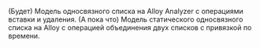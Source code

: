 (Будет) Модель односвязного списка на Alloy Analyzer c операциями вставки и удаления.
(А пока что) Модель статического односвязного списка на Alloy с операцией объединения двух списков с привязкой по времени.